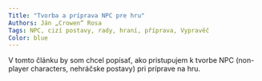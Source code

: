 ```yaml
---
Title: "Tvorba a príprava NPC pre hru"
Authors: Ján „Crowen“ Rosa
Tags: NPC, cizí postavy, rady, hraní, příprava, Vypravěč
Color: blue
---
```

V tomto článku by som chcel popísať, ako pristupujem k tvorbe NPC (non-player characters, nehráčske postavy)
pri príprave na hru.
